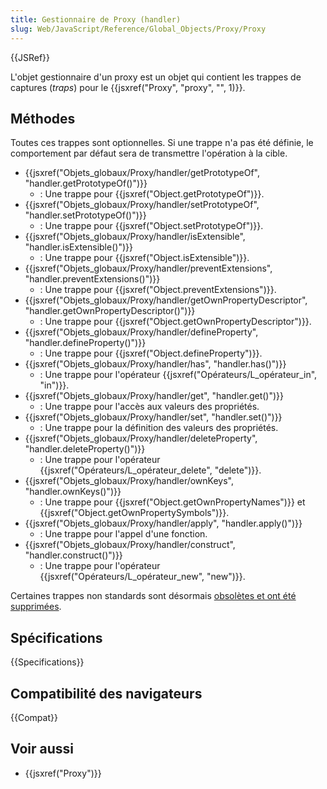 ```yaml
---
title: Gestionnaire de Proxy (handler)
slug: Web/JavaScript/Reference/Global_Objects/Proxy/Proxy
---
```


{{JSRef}}

L'objet gestionnaire d'un proxy est un objet qui contient les trappes de captures (_traps_) pour le {{jsxref("Proxy", "proxy", "", 1)}}.

## Méthodes

Toutes ces trappes sont optionnelles. Si une trappe n'a pas été définie, le comportement par défaut sera de transmettre l'opération à la cible.

- {{jsxref("Objets_globaux/Proxy/handler/getPrototypeOf", "handler.getPrototypeOf()")}}
  - : Une trappe pour {{jsxref("Object.getPrototypeOf")}}.
- {{jsxref("Objets_globaux/Proxy/handler/setPrototypeOf", "handler.setPrototypeOf()")}}
  - : Une trappe pour {{jsxref("Object.setPrototypeOf")}}.
- {{jsxref("Objets_globaux/Proxy/handler/isExtensible", "handler.isExtensible()")}}
  - : Une trappe pour {{jsxref("Object.isExtensible")}}.
- {{jsxref("Objets_globaux/Proxy/handler/preventExtensions", "handler.preventExtensions()")}}
  - : Une trappe pour {{jsxref("Object.preventExtensions")}}.
- {{jsxref("Objets_globaux/Proxy/handler/getOwnPropertyDescriptor", "handler.getOwnPropertyDescriptor()")}}
  - : Une trappe pour {{jsxref("Object.getOwnPropertyDescriptor")}}.
- {{jsxref("Objets_globaux/Proxy/handler/defineProperty", "handler.defineProperty()")}}
  - : Une trappe pour {{jsxref("Object.defineProperty")}}.
- {{jsxref("Objets_globaux/Proxy/handler/has", "handler.has()")}}
  - : Une trappe pour l'opérateur {{jsxref("Opérateurs/L_opérateur_in", "in")}}.
- {{jsxref("Objets_globaux/Proxy/handler/get", "handler.get()")}}
  - : Une trappe pour l'accès aux valeurs des propriétés.
- {{jsxref("Objets_globaux/Proxy/handler/set", "handler.set()")}}
  - : Une trappe pour la définition des valeurs des propriétés.
- {{jsxref("Objets_globaux/Proxy/handler/deleteProperty", "handler.deleteProperty()")}}
  - : Une trappe pour l'opérateur {{jsxref("Opérateurs/L_opérateur_delete", "delete")}}.
- {{jsxref("Objets_globaux/Proxy/handler/ownKeys", "handler.ownKeys()")}}
  - : Une trappe pour {{jsxref("Object.getOwnPropertyNames")}} et {{jsxref("Object.getOwnPropertySymbols")}}.
- {{jsxref("Objets_globaux/Proxy/handler/apply", "handler.apply()")}}
  - : Une trappe pour l'appel d'une fonction.
- {{jsxref("Objets_globaux/Proxy/handler/construct", "handler.construct()")}}
  - : Une trappe pour l'opérateur {{jsxref("Opérateurs/L_opérateur_new", "new")}}.

Certaines trappes non standards sont désormais [obsolètes et ont été supprimées](/fr/docs/Web/JavaScript/Reference/Deprecated_and_obsolete_features#proxy).

## Spécifications

{{Specifications}}

## Compatibilité des navigateurs

{{Compat}}

## Voir aussi

- {{jsxref("Proxy")}}
